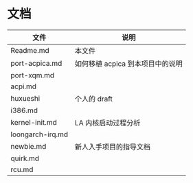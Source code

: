 # 文档
| 文件             | 说明                             |
|------------------|----------------------------------|
| Readme.md        | 本文件                           |
| port-acpica.md        | 如何移植 acpica 到本项目中的说明 |
| port-xqm.md      |                                  |
| acpi.md          |                                  |
| huxueshi         | 个人的 draft                     |
| i386.md          |                                  |
| kernel-init.md   | LA 内核启动过程分析              |
| loongarch-irq.md |                                  |
| newbie.md        | 新人入手项目的指导文档           |
| quirk.md         |                                  |
| rcu.md           |                                  |
